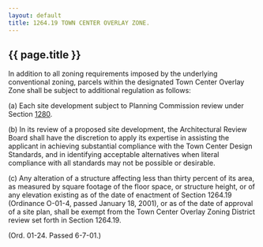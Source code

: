 ```yaml
---
layout: default 
title: 1264.19 TOWN CENTER OVERLAY ZONE.
---
```


{{ page.title }}
----------------

In addition to all zoning requirements imposed by the underlying
conventional zoning, parcels within the designated Town Center Overlay
Zone shall be subject to additional regulation as follows:

​(a) Each site development subject to Planning Commission review under
Section [1280](54f1829c.html).

​(b) In its review of a proposed site development, the Architectural
Review Board shall have the discretion to apply its expertise in
assisting the applicant in achieving substantial compliance with the
Town Center Design Standards, and in identifying acceptable alternatives
when literal compliance with all standards may not be possible or
desirable.

​(c) Any alteration of a structure affecting less than thirty percent of
its area, as measured by square footage of the floor space, or structure
height, or of any elevation existing as of the date of enactment of
Section 1264.19 (Ordinance O-01-4, passed January 18, 2001), or as of
the date of approval of a site plan, shall be exempt from the Town
Center Overlay Zoning District review set forth in Section 1264.19.

(Ord. 01-24. Passed 6-7-01.)
